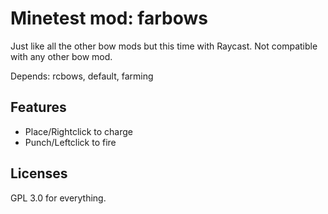  Minetest mod: farbows
=======================
Just like all the other bow mods but this time with Raycast.
Not compatible with any other bow mod.

Depends: rcbows, default, farming


 Features
----------

- Place/Rightclick to charge
- Punch/Leftclick to fire

 Licenses
----------
GPL 3.0 for everything.
